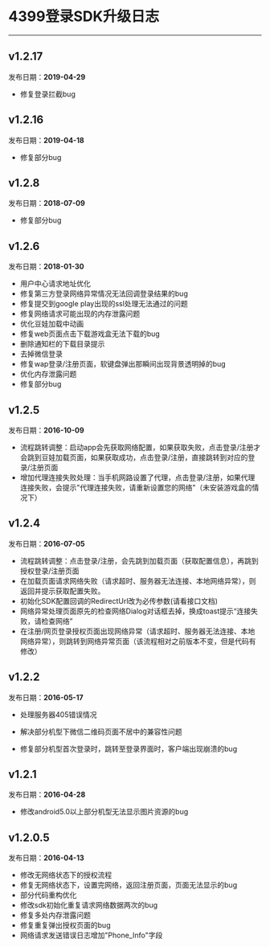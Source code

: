 ﻿# 4399登录SDK升级日志

----  

## v1.2.17

发布日期：__2019-04-29__

- 修复登录拦截bug

## v1.2.16

发布日期：__2019-04-18__

- 修复部分bug

## v1.2.8

发布日期：__2018-07-09__

- 修复部分bug


## v1.2.6

发布日期：__2018-01-30__

- 用户中心请求地址优化
- 修复第三方登录网络异常情况无法回调登录结果的bug
- 修复提交到google play出现的ssl处理无法通过的问题
- 修复网络请求可能出现的内存泄露问题
- 优化豆娃加载中动画
- 修复web页面点击下载游戏盒无法下载的bug
- 删除通知栏的下载目录提示
- 去掉微信登录
- 修复wap登录/注册页面，软键盘弹出那瞬间出现背景透明掉的bug
- 优化内存泄露问题
- 修复部分bug



## v1.2.5

发布日期：__2016-10-09__

- 流程跳转调整：启动app会先获取网络配置，如果获取失败，点击登录/注册才会跳到豆娃加载页面，如果获取成功，点击登录/注册，直接跳转到对应的登录/注册页面
- 增加代理连接失败处理：当手机网路设置了代理，点击登录/注册，如果代理连接失败，会提示"代理连接失败，请重新设置您的网络"（未安装游戏盒的情况下）

## v1.2.4

发布日期：__2016-07-05__

- 流程跳转调整：点击登录/注册，会先跳到加载页面（获取配置信息），再跳到授权登录/注册页面
- 在加载页面请求网络失败（请求超时、服务器无法连接、本地网络异常），则返回并提示获取配置失败。
- 初始化SDK配置回调的RedirectUrl改为必传参数(请看接口文档)
- 网络异常处理页面原先的检查网络Dialog对话框去掉，换成toast提示“连接失败，请检查网络”
- 在注册/网页登录授权页面出现网络异常（请求超时、服务器无法连接、本地网络异常），则跳转到网络异常页面（该流程相对之前版本不变，但是代码有修改）


## v1.2.2

发布日期：__2016-05-17__




- 处理服务器405错误情况

- 解决部分机型下微信二维码页面不居中的兼容性问题

- 修复部分机型首次登录时，跳转至登录界面时，客户端出现崩溃的bug




## v1.2.1

发布日期：__2016-04-28__




- 修改android5.0以上部分机型无法显示图片资源的bug







## v1.2.0.5
发布日期：__2016-04-13__

- 修改无网络状态下的授权流程
- 修复无网络状态下，设置完网络，返回注册页面，页面无法显示的bug
- 部分代码重构优化
- 修改sdk初始化重复请求网络数据两次的bug
- 修复多处内存泄露问题
- 修复重复弹出授权页面的bug
- 网络请求发送错误日志增加"Phone_Info"字段

















